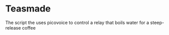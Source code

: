 # Teasmade

The script the uses picovoice to control a relay that boils water for a steep-release coffee
